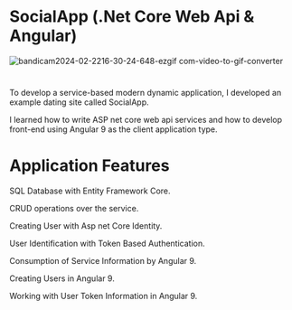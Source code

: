 # SocialApp (.Net Core Web Api & Angular)
![bandicam2024-02-2216-30-24-648-ezgif com-video-to-gif-converter](https://github.com/nuhaydogdu/SocialApp/assets/81580228/f418693b-da85-4066-aa76-2e3b0890eddc)

#
To develop a service-based modern dynamic application, I developed an example dating site called SocialApp.

I learned how to write ASP net core web api services and how to develop front-end using Angular 9 as the client application type.

# Application Features
SQL Database with Entity Framework Core. 

CRUD operations over the service. 

Creating User with Asp net Core Identity. 

User Identification with Token Based Authentication. 

Consumption of Service Information by Angular 9. 

Creating Users in Angular 9. 

Working with User Token Information in Angular 9.
